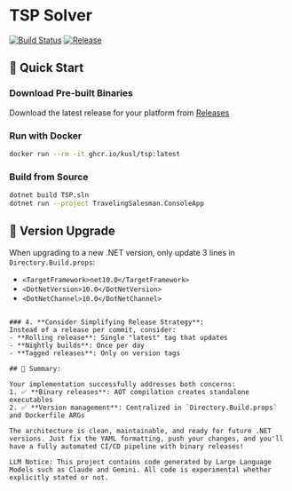 # TSP Solver

[![Build Status](https://github.com/kusl/tsp/actions/workflows/build.yml/badge.svg)](https://github.com/kusl/tsp/actions/workflows/build.yml)
[![Release](https://github.com/kusl/tsp/actions/workflows/release.yml/badge.svg)](https://github.com/kusl/tsp/actions/workflows/release.yml)

## 🚀 Quick Start

### Download Pre-built Binaries
Download the latest release for your platform from [Releases](https://github.com/kusl/tsp/releases/latest)

### Run with Docker
```bash
docker run --rm -it ghcr.io/kusl/tsp:latest
```

### Build from Source
```bash
dotnet build TSP.sln
dotnet run --project TravelingSalesman.ConsoleApp
```

## 🔄 Version Upgrade
When upgrading to a new .NET version, only update 3 lines in `Directory.Build.props`:
- `<TargetFramework>net10.0</TargetFramework>`
- `<DotNetVersion>10.0</DotNetVersion>`
- `<DotNetChannel>10.0</DotNetChannel>`
```

### 4. **Consider Simplifying Release Strategy**:
Instead of a release per commit, consider:
- **Rolling release**: Single "latest" tag that updates
- **Nightly builds**: Once per day
- **Tagged releases**: Only on version tags

## 🎯 Summary:

Your implementation successfully addresses both concerns:
1. ✅ **Binary releases**: AOT compilation creates standalone executables
2. ✅ **Version management**: Centralized in `Directory.Build.props` and Dockerfile ARGs

The architecture is clean, maintainable, and ready for future .NET versions. Just fix the YAML formatting, push your changes, and you'll have a fully automated CI/CD pipeline with binary releases!

LLM Notice: This project contains code generated by Large Language Models such as Claude and Gemini. All code is experimental whether explicitly stated or not.